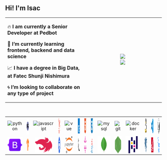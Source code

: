 ## Hi! I'm Isac
<table>
  <tr>
<td width="50%">
  <p style="font-size:16px;">🔥 <b>I am currently a Senior Developer at Pedbot</b></p>
  <p style="font-size:16px;">🧩 <b>I’m currently learning frontend, backend and data science</b></p>
  <p style="font-size:16px;">📈 <b>I have a degree in Big Data, at Fatec Shunji Nishimura</b></p>
  <p style="font-size:16px;">🌀 <b>I’m looking to collaborate on any type of project</b></p>
</td>
      <td width="50%" align="center">
        <a href="https://github.com/Isac999">
          <img width="100%" src="https://github-readme-stats.vercel.app/api?username=Isac999&show_icons=true&theme=neon&include_all_commits=true&count_private=true"/>
        </a>
        <br>
        <a href="https://github.com/Isac999">
          <img width="100%" src="https://github-readme-stats.vercel.app/api/top-langs/?username=Isac999&layout=compact&langs_count=7&theme=neon"/>
        </a>
      </td>
  </tr>
</table>

<br>

<table align="center">
  <tr>
    <td align="center"><img align="center" alt="python" height="50" width="50" src="https://cdn.jsdelivr.net/gh/devicons/devicon/icons/python/python-original.svg" /></td>
    <td align="center"><img align="center" alt="php" height="55" width="60" src="https://github.com/devicons/devicon/blob/master/icons/php/php-original.svg"/></td>
    <td align="center"><img align="center" alt="javascript" height="50" width="50" src="https://cdn.jsdelivr.net/gh/devicons/devicon/icons/javascript/javascript-original.svg" /></td>
    <td align="center"><img align="center" alt="laravel" height="50" width="50" src="https://raw.githubusercontent.com/devicons/devicon/6910f0503efdd315c8f9b858234310c06e04d9c0/icons/laravel/laravel-original.svg" /></td>
    <td align="center"><img align="center" alt="vue" height="50" width="50" src="https://cdn.jsdelivr.net/gh/devicons/devicon/icons/vuejs/vuejs-original.svg" /></td>
    <td align="center"><img align="center" alt="typescript" height="50" width="50" src="https://github.com/devicons/devicon/blob/master/icons/typescript/typescript-original.svg"/></td>
    <td align="center"><img align="center" alt="html5" height="50" width="50" src="https://raw.githubusercontent.com/devicons/devicon/master/icons/html5/html5-original.svg"></td>
    <td align="center"><img align="center" alt="css3" height="50" width="60" src="https://raw.githubusercontent.com/devicons/devicon/master/icons/css3/css3-original.svg"></td>
    <td align="center"><img align="center" alt="mysql" height="50" width="50" src="https://cdn.jsdelivr.net/gh/devicons/devicon/icons/mysql/mysql-original.svg" /></td>
    <td align="center"><img align="center" alt="git" height="50" width="50" src="https://cdn.jsdelivr.net/gh/devicons/devicon/icons/git/git-original.svg" /></td>
    <td align="center"><img align="center" alt="docker" height="75" width="60" src="https://cdn.jsdelivr.net/gh/devicons/devicon/icons/docker/docker-original.svg" /></td>
    <td align="center"><img align="center" alt="linux" height="50" width="50" src="https://github.com/devicons/devicon/blob/master/icons/linux/linux-original.svg" /></td>
    <td align="center"><img align="center" alt="vscode" height="50" width="50" src="https://github.com/devicons/devicon/blob/master/icons/vscode/vscode-original.svg"/></td>
    <td align="center"><img align="center" alt="bash" height="50" width="50" src="https://github.com/devicons/devicon/blob/master/icons/bash/bash-original.svg"/></td>
  </tr>
  <tr>
    <td align="center"><img align="center" alt="bootstrap" height="50" width="50" src="https://github.com/devicons/devicon/blob/master/icons/bootstrap/bootstrap-original.svg"/></td>
    <td align="center"><img align="center" alt="tensorflow" height="45" width="50" src="https://github.com/devicons/devicon/blob/master/icons/tensorflow/tensorflow-original.svg"/></td>
    <td align="center"><img align="center" alt="nestjs" height="48" width="55" src="https://raw.githubusercontent.com/devicons/devicon/6910f0503efdd315c8f9b858234310c06e04d9c0/icons/nestjs/nestjs-original.svg"/></td>
    <td align="center"><img align="center" alt="kubernetes" height="55" width="55" src="https://github.com/devicons/devicon/blob/master/icons/kubernetes/kubernetes-plain.svg"/></td>
    <td align="center"><img align="center" alt="jupyter" height="55" width="55" src="https://github.com/devicons/devicon/blob/master/icons/jupyter/jupyter-original-wordmark.svg"/></td>
    <td align="center"><img align="center" alt="flask" height="55" width="55" src="https://github.com/devicons/devicon/blob/master/icons/flask/flask-original.svg"/></td>
    <td align="center"><img align="center" alt="graphql" height="55" width="55" src="https://github.com/devicons/devicon/blob/master/icons/graphql/graphql-plain.svg"/></td>
    <td align="center"><img align="center" alt="java" height="55" width="55" src="https://github.com/devicons/devicon/blob/master/icons/java/java-original.svg"/></td>
    <td align="center"><img align="center" alt="mongodb" height="55" width="55" src="https://github.com/devicons/devicon/blob/master/icons/mongodb/mongodb-original.svg"/></td>
    <td align="center"><img align="center" alt="nodejs" height="55" width="55" src="https://github.com/devicons/devicon/blob/master/icons/nodejs/nodejs-plain.svg"/></td>
    <td align="center"><img align="center" alt="pandas" height="55" width="55" src="https://github.com/devicons/devicon/blob/master/icons/pandas/pandas-original.svg"/></td>
    <td align="center"><img align="center" alt="postgresql" height="50" width="55" src="https://github.com/devicons/devicon/blob/master/icons/postgresql/postgresql-plain.svg"/></td>
    <td align="center"><img align="center" alt="selenium" height="50" width="50" src="https://github.com/devicons/devicon/blob/master/icons/selenium/selenium-original.svg"/></td>
    <td align="center"><img align="center" alt="selenium" height="50" width="50" src="https://github.com/devicons/devicon/blob/master/icons/githubactions/githubactions-original.svg"/></td>
  </tr>
</table>
</div>

